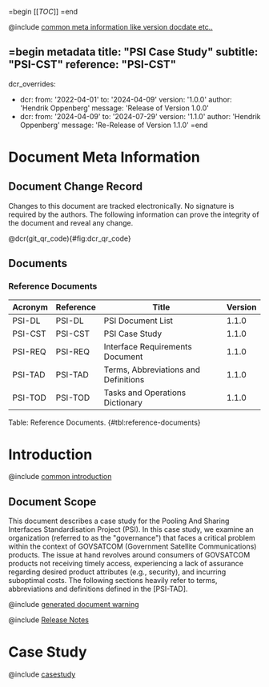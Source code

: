 =begin
[[_TOC_]]
=end

@include [common meta information like version docdate etc..](../common/common_metadata.md)

=begin metadata
title: "PSI Case Study"
subtitle: "PSI-CST"
reference: "PSI-CST"
---
dcr_overrides:
- dcr:
   from: '2022-04-01'
   to: '2024-04-09'
   version: '1.0.0'
   author: 'Hendrik Oppenberg'
   message: 'Release of Version 1.0.0'
- dcr:
   from: '2024-04-09'
   to: '2024-07-29'
   version: '1.1.0'
   author: 'Hendrik Oppenberg'
   message: 'Re-Release of Version 1.1.0'
=end

# Document Meta Information

## Document Change Record

Changes to this document are tracked electronically.
No signature is required by the authors.
The following information can prove the integrity of the document and reveal any change.

@dcr(git_qr_code){#fig:dcr_qr_code}

## Documents

### Reference Documents

| Acronym | Reference | Title                                | Version |
|---------|-----------|--------------------------------------|---------|
| PSI-DL  | PSI-DL    | PSI Document List                    | 1.1.0   |
| PSI-CST | PSI-CST   | PSI Case Study                       | 1.1.0   |
| PSI-REQ | PSI-REQ   | Interface Requirements Document      | 1.1.0   |
| PSI-TAD | PSI-TAD   | Terms, Abbreviations and Definitions | 1.1.0   |
| PSI-TOD | PSI-TOD   | Tasks and Operations Dictionary      | 1.1.0   |

Table: Reference Documents. {#tbl:reference-documents}

# Introduction

@include [common introduction](../common/intro_description.md)

## Document Scope

This document describes a case study for the Pooling And Sharing Interfaces Standardisation Project (PSI).
In this case study, we examine an organization (referred to as the "governance") that faces a critical problem within the context of GOVSATCOM (Government Satellite Communications) products. The issue at hand revolves around consumers of GOVSATCOM products not receiving timely access, experiencing a lack of assurance regarding desired product attributes (e.g., security), and incurring suboptimal costs.
The following sections heavily refer to terms, abbreviations and definitions defined in the [PSI-TAD].

@include [generated document warning](../common/generated_document.md)

@include [Release Notes](../common/release_notes.md)

# Case Study

@include [casestudy](casestudy.md)
